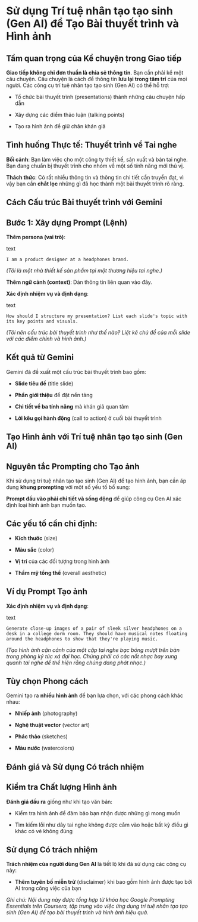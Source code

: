 # Sử dụng Trí tuệ nhân tạo tạo sinh (Gen AI) để Tạo Bài thuyết trình và Hình ảnh

## Tầm quan trọng của Kể chuyện trong Giao tiếp

**Giao tiếp không chỉ đơn thuần là chia sẻ thông tin**. Bạn cần phải kể một câu chuyện. Câu chuyện là cách để thông tin **lưu lại trong tâm trí** của mọi người. Các công cụ trí tuệ nhân tạo tạo sinh (Gen AI) có thể hỗ trợ:

- Tổ chức bài thuyết trình (presentations) thành những câu chuyện hấp dẫn
    
- Xây dựng các điểm thảo luận (talking points)
    
- Tạo ra hình ảnh để giữ chân khán giả
    

## Tình huống Thực tế: Thuyết trình về Tai nghe

**Bối cảnh**: Bạn làm việc cho một công ty thiết kế, sản xuất và bán tai nghe. Bạn đang chuẩn bị thuyết trình cho nhóm về một số tính năng mới thú vị.

**Thách thức**: Có rất nhiều thông tin và thông tin chi tiết cần truyền đạt, vì vậy bạn cần **chắt lọc** những gì đã học thành một bài thuyết trình rõ ràng.

## Cách Cấu trúc Bài thuyết trình với Gemini

## Bước 1: Xây dựng Prompt (Lệnh)

**Thêm persona (vai trò)**:

text

`I am a product designer at a headphones brand.`

_(Tôi là một nhà thiết kế sản phẩm tại một thương hiệu tai nghe.)_

**Thêm ngữ cảnh (context)**: Dán thông tin liên quan vào đây.

**Xác định nhiệm vụ và định dạng**:

text

`How should I structure my presentation? List each slide's topic with its key points and visuals.`

_(Tôi nên cấu trúc bài thuyết trình như thế nào? Liệt kê chủ đề của mỗi slide với các điểm chính và hình ảnh.)_

## Kết quả từ Gemini

Gemini đã đề xuất một cấu trúc bài thuyết trình bao gồm:

- **Slide tiêu đề** (title slide)
    
- **Phần giới thiệu** để đặt nền tảng
    
- **Chi tiết về ba tính năng** mà khán giả quan tâm
    
- **Lời kêu gọi hành động** (call to action) ở cuối bài thuyết trình
    

## Tạo Hình ảnh với Trí tuệ nhân tạo tạo sinh (Gen AI)

## Nguyên tắc Prompting cho Tạo ảnh

Khi sử dụng trí tuệ nhân tạo tạo sinh (Gen AI) để tạo hình ảnh, bạn cần áp dụng **khung prompting** với một số yếu tố bổ sung:

**Prompt đầu vào phải chi tiết và sống động** để giúp công cụ Gen AI xác định loại hình ảnh bạn muốn tạo.

## Các yếu tố cần chỉ định:

- **Kích thước** (size)
    
- **Màu sắc** (color)
    
- **Vị trí** của các đối tượng trong hình ảnh
    
- **Thẩm mỹ tổng thể** (overall aesthetic)
    

## Ví dụ Prompt Tạo ảnh

**Xác định nhiệm vụ và định dạng**:

text

`Generate close-up images of a pair of sleek silver headphones on a desk in a college dorm room. They should have musical notes floating around the headphones to show that they're playing music.`

_(Tạo hình ảnh cận cảnh của một cặp tai nghe bạc bóng mượt trên bàn trong phòng ký túc xá đại học. Chúng phải có các nốt nhạc bay xung quanh tai nghe để thể hiện rằng chúng đang phát nhạc.)_

## Tùy chọn Phong cách

Gemini tạo ra **nhiều hình ảnh** để bạn lựa chọn, với các phong cách khác nhau:

- **Nhiếp ảnh** (photography)
    
- **Nghệ thuật vector** (vector art)
    
- **Phác thảo** (sketches)
    
- **Màu nước** (watercolors)
    

## Đánh giá và Sử dụng Có trách nhiệm

## Kiểm tra Chất lượng Hình ảnh

**Đánh giá đầu ra** giống như khi tạo văn bản:

- Kiểm tra hình ảnh để đảm bảo bạn nhận được những gì mong muốn
    
- Tìm kiếm lỗi như dây tai nghe không được cắm vào hoặc bất kỳ điều gì khác có vẻ không đúng
    

## Sử dụng Có trách nhiệm

**Trách nhiệm của người dùng Gen AI** là tiết lộ khi đã sử dụng các công cụ này:

- **Thêm tuyên bố miễn trừ** (disclaimer) khi bao gồm hình ảnh được tạo bởi AI trong công việc của bạn
    

_Ghi chú: Nội dung này được tổng hợp từ khóa học Google Prompting Essentials trên Coursera, tập trung vào việc ứng dụng trí tuệ nhân tạo tạo sinh (Gen AI) để tạo bài thuyết trình và hình ảnh hiệu quả._